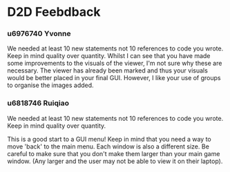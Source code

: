 # D2D Feebdback

### u6976740 Yvonne

We needed at least 10 new statements not 10 references to code you wrote. Keep in mind quality over quantity.
Whilst I can see that you have made some improvements to the visuals of the viewer, I'm not sure why these
are necessary. The viewer has already been marked and thus your visuals would be better placed in your final GUI. 
However, I like your use of groups to organise the images added. 



### u6818746 Ruiqiao 

We needed at least 10 new statements not 10 references to code you wrote. Keep in mind quality over quantity.

This is a good start to a GUI menu! Keep in mind that you need a way to move 'back' to the main menu. 
Each window is also a different size. Be careful to make sure that you don't make them larger than your main game window.
(Any larger and the user may not be able to view it on their laptop).

